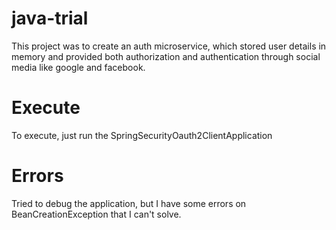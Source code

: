 # java-trial

This project was to create an auth microservice, which stored user details in memory and provided both authorization and authentication through social media like google and facebook.
 
# Execute

To execute, just run the SpringSecurityOauth2ClientApplication

# Errors

Tried to debug the application, but I have some errors on BeanCreationException that I can't solve.